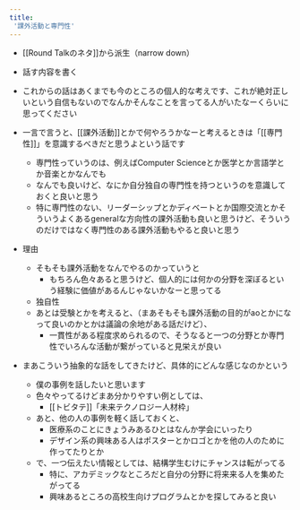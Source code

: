 ```yaml
---
title:
 '課外活動と専門性'
---
```


- [[Round Talkのネタ]]から派生（narrow down）

- 話す内容を書く

- これからの話はあくまでも今のところの個人的な考えです、これが絶対正しいという自信もないのでなんかそんなことを言ってる人がいたなーくらいに思ってください
- 一言で言うと、[[課外活動]]とかで何やろうかなーと考えるときは「[[専門性]]」を意識するべきだと思うよという話です
    - 専門性っていうのは、例えばComputer Scienceとか医学とか言語学とか音楽とかなんでも
    - なんでも良いけど、なにか自分独自の専門性を持つというのを意識しておくと良いと思う
    - 特に専門性のない、リーダーシップとかディベートとか国際交流とかそういうよくあるgeneralな方向性の課外活動も良いと思うけど、そういうのだけではなく専門性のある課外活動もやると良いと思う
- 理由
    - そもそも課外活動をなんでやるのかっていうと
        - もちろん色々あると思うけど、個人的には何かの分野を深ぼるという経験に価値があるんじゃないかなーと思ってる
    - 独自性
    - あとは受験とかを考えると、（まあそもそも課外活動の目的がaoとかになって良いのかとかは議論の余地がある話だけど）、
        - 一貫性がある程度求められるので、そうなると一つの分野とか専門性でいろんな活動が繋がっていると見栄えが良い
- まあこういう抽象的な話をしてきたけど、具体的にどんな感じなのかという
    - 僕の事例を話したいと思います
    - 色々やってるけどまあ分かりやすい例としては、
        - [[トビタテ]]「未来テクノロジー人材枠」
    - あと、他の人の事例を軽く話しておくと、
        - 医療系のことにきょうみあるひとはなんか学会にいったり
        - デザイン系の興味ある人はポスターとかロゴとかを他の人のために作ってたりとか
    - で、一つ伝えたい情報としては、結構学生むけにチャンスは転がってる
        - 特に、アカデミックなところだと自分の分野に将来来る人を集めたがってる
        - 興味あるところの高校生向けプログラムとかを探してみると良い
